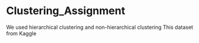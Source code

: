 # Clustering_Assignment
We used hierarchical clustering and non-hierarchical clustering
This dataset from Kaggle 

